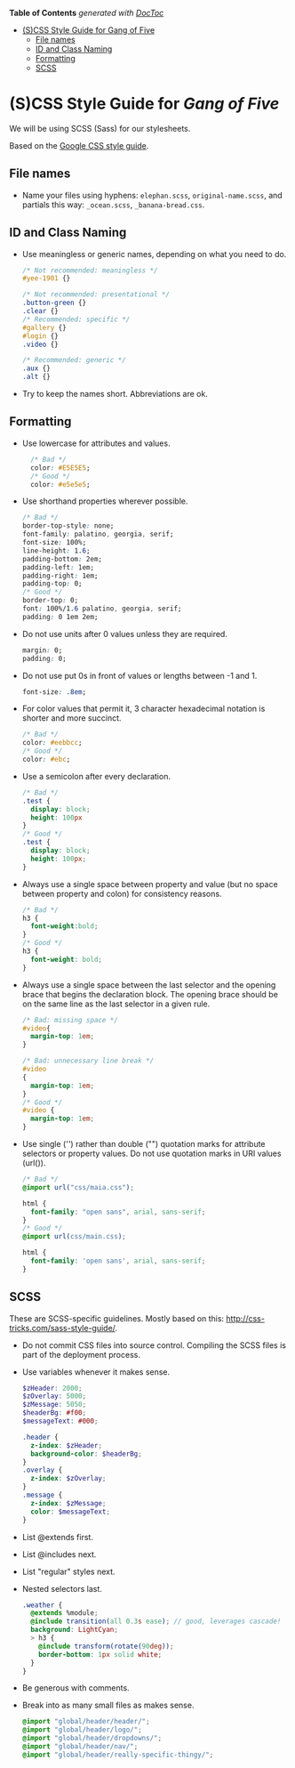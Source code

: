 **Table of Contents**  *generated with [DocToc](http://doctoc.herokuapp.com/)*

- [(S)CSS Style Guide for Gang of Five](#scss-style-guide-for-gang-of-five)
	- [File names](#file-names)
	- [ID and Class Naming](#id-and-class-naming)
	- [Formatting](#formatting)
	- [SCSS](#scss)

# (S)CSS Style Guide for *Gang of Five*

We will be using SCSS (Sass) for our stylesheets.

Based on the [Google CSS style guide](http://google-styleguide.googlecode.com/svn/trunk/htmlcssguide.xml#CSS_Style_Rules).

## File names
 - Name your files using hyphens: `elephan.scss`, `original-name.scss`, and partials this way: `_ocean.scss`, `_banana-bread.css`.

## ID and Class Naming
 - Use meaningless or generic names, depending on what you need to do.
 
    ~~~css
    /* Not recommended: meaningless */
    #yee-1901 {}
    
    /* Not recommended: presentational */
    .button-green {}
    .clear {}
    /* Recommended: specific */
    #gallery {}
    #login {}
    .video {}
    
    /* Recommended: generic */
    .aux {}
    .alt {}
    ~~~
 - Try to keep the names short. Abbreviations are ok.

## Formatting
 - Use lowercase for attributes and values.
    ~~~css
      /* Bad */
      color: #E5E5E5;
      /* Good */
      color: #e5e5e5;
    ~~~

 - Use shorthand properties wherever possible.

    ~~~css
    /* Bad */
    border-top-style: none;
    font-family: palatino, georgia, serif;
    font-size: 100%;
    line-height: 1.6;
    padding-bottom: 2em;
    padding-left: 1em;
    padding-right: 1em;
    padding-top: 0;
    /* Good */
    border-top: 0;
    font: 100%/1.6 palatino, georgia, serif;
    padding: 0 1em 2em;
    ~~~
    
 - Do not use units after 0 values unless they are required.

    ~~~css
    margin: 0;
    padding: 0;
    ~~~

 - Do not use put 0s in front of values or lengths between -1 and 1.

    ~~~css
    font-size: .8em;
    ~~~

 - For color values that permit it, 3 character hexadecimal notation is shorter and more succinct.

    ~~~css
    /* Bad */
    color: #eebbcc;
    /* Good */
    color: #ebc;
    ~~~
 - Use a semicolon after every declaration.

    ~~~css
    /* Bad */
    .test {
      display: block;
      height: 100px
    }
    /* Good */
    .test {
      display: block;
      height: 100px;
    }
    ~~~
    
 - Always use a single space between property and value (but no space
   between property and colon) for consistency reasons.

    ~~~css
    /* Bad */
    h3 {
      font-weight:bold;
    }
    /* Good */
    h3 {
      font-weight: bold;
    }
    ~~~

 - Always use a single space between the last selector and the opening brace
   that begins the declaration block. The opening brace should be on the same
   line as the last selector in a given rule.

    ~~~css
    /* Bad: missing space */
    #video{
      margin-top: 1em;
    }
    
    /* Bad: unnecessary line break */
    #video
    {
      margin-top: 1em;
    }
    /* Good */
    #video {
      margin-top: 1em;
    }
    ~~~
 - Use single ('') rather than double ("") quotation marks for
   attribute selectors or property values. Do not use
   quotation marks in URI values (url()).

    ~~~css
    /* Bad */
    @import url("css/maia.css");
    
    html {
      font-family: "open sans", arial, sans-serif;
    }
    /* Good */
    @import url(css/main.css);
    
    html {
      font-family: 'open sans', arial, sans-serif;
    }
    ~~~
    
## SCSS

These are SCSS-specific guidelines. Mostly based on this: http://css-tricks.com/sass-style-guide/.
 - Do not commit CSS files into source control. Compiling the SCSS files is part of the deployment process.
 
 - Use variables whenever it makes sense.
    ~~~scss
    $zHeader: 2000;
    $zOverlay: 5000;
    $zMessage: 5050;
    $headerBg: #f00;
    $messageText: #000;
    
    .header {
      z-index: $zHeader;
      background-color: $headerBg;
    }
    .overlay {
      z-index: $zOverlay;
    }
    .message {
      z-index: $zMessage;
      color: $messageText;
    }
    ~~~
 
 - List @extends first.
 - List @includes next.
 - List "regular" styles next.
 - Nested selectors last.
    ~~~scss
    .weather {
      @extends %module; 
      @include transition(all 0.3s ease); // good, leverages cascade!
      background: LightCyan;
      > h3 {
        @include transform(rotate(90deg));
        border-bottom: 1px solid white;
      }
    }
    ~~~

 - Be generous with comments.

 - Break into as many small files as makes sense.
    ~~~scss
    @import "global/header/header/";
    @import "global/header/logo/";
    @import "global/header/dropdowns/";
    @import "global/header/nav/";
    @import "global/header/really-specific-thingy/";
    ~~~


